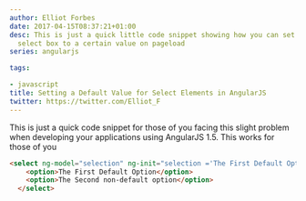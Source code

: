 ```yaml
---
author: Elliot Forbes
date: 2017-04-15T08:37:21+01:00
desc: This is just a quick little code snippet showing how you can set an angularjs
  select box to a certain value on pageload
series: angularjs

tags:

- javascript
title: Setting a Default Value for Select Elements in AngularJS
twitter: https://twitter.com/Elliot_F
---
```


<p>This is just a quick code snippet for those of you facing this slight problem when developing your applications using AngularJS 1.5. This works for those of you </p>

```html
<select ng-model="selection" ng-init="selection ='The First Default Option'">
    <option>The First Default Option</option>
    <option>The Second non-default option</option>
  </select>
```